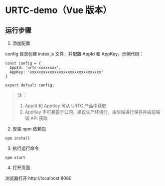 # URTC-demo（Vue 版本）

## 运行步骤

1. 添加配置

config 目录创建 index.js 文件，并配置 AppId 和 AppKey，示例代码：

```
const config = {
  AppId: 'urtc-xxxxxxxx',
  AppKey: 'xxxxxxxxxxxxxxxxxxxxxxxxxxxxxxxx'
}

export default config;
```

> 注：
> 
> 1. AppId 和 AppKey 可从 URTC 产品中获取
> 2. AppKey 不可暴露于公网，建议生产环境时，由后端进行保存并由前端调 API 获取

2. 安装 npm 依赖包

```
npm install
```

3. 执行运行命令

```
npm start
```

4. 打开页面

浏览器打开 http://localhost:8080
